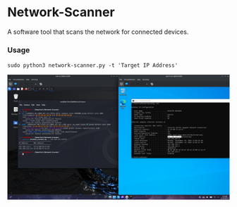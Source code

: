 # Network-Scanner

A software tool that scans the network for connected devices.

### Usage
```
sudo python3 network-scanner.py -t 'Target IP Address'
```
<img src = "https://github.com/ansoniikun/Network-Scanner/blob/main/Screenshot_20240916_124302.png"> 
